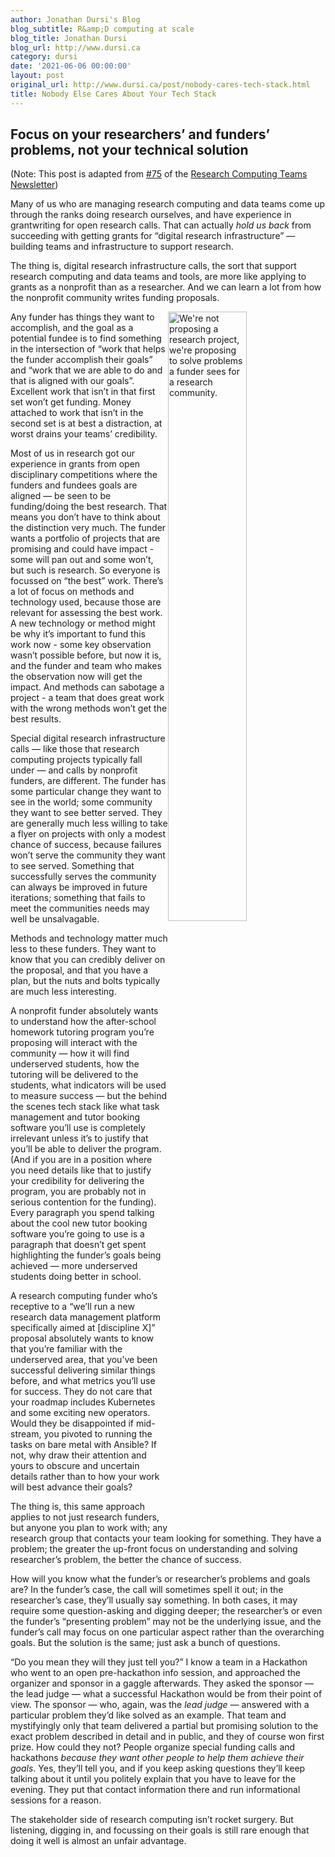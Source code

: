 ```yaml
---
author: Jonathan Dursi's Blog
blog_subtitle: R&amp;D computing at scale
blog_title: Jonathan Dursi
blog_url: http://www.dursi.ca
category: dursi
date: '2021-06-06 00:00:00'
layout: post
original_url: http://www.dursi.ca/post/nobody-cares-tech-stack.html
title: Nobody Else Cares About Your Tech Stack
---
```


<h2 id="focus-on-your-researchers-and-funders-problems-not-your-technical-solution">Focus on your researchers’ and funders’ problems, not your technical solution</h2>

<p>(Note: This post is adapted from <a href="https://newsletter.researchcomputingteams.org/archive/research-computing-teams-link-roundup-22-may-2021/">#75</a> of the <a href="https://www.researchcomputingteams.org">Research Computing Teams Newsletter</a>)</p>

<p>Many of us who are managing research computing and data teams come up through the ranks doing research ourselves, and have
experience in grantwriting for open research calls.  That can actually <em>hold us back</em> from succeeding with getting grants
for “digital research infrastructure” — building teams and infrastructure to support research.</p>

<p>The thing is, digital research infrastructure calls, the sort that support research computing and data teams and tools,
are more like applying to grants as a nonprofit than as a researcher.  And we can learn a lot from how the nonprofit
community writes funding proposals.</p>

<p><img alt="We're not proposing a research project, we're proposing to solve problems a funder sees for a research community." src="https://www.dursi.ca/assets/nobody_tech_stack/nonprofit_not_researcher.png" style="float: right; width: 50%;" /></p>

<p>Any funder has things they want to accomplish, and the goal as a potential fundee is to find something in the intersection of
“work that helps the funder accomplish their goals” and “work that we are able to do and that is aligned
with our goals”.   Excellent work that isn’t in that first set won’t get funding.  Money attached to work that isn’t
in the second set is at best a distraction, at worst drains your teams’ credibility.</p>

<p>Most of us in research got our experience in grants from open disciplinary competitions where the funders and fundees goals
are aligned — be seen to be funding/doing the best research.  That means you don’t have to think about the distinction
very much.  The funder wants a portfolio of projects that are promising and could have impact - some will pan out and some
won’t, but such is research.   So everyone is focussed on “the best” work.  There’s a lot of focus on methods and technology
used, because those are relevant for assessing the best work.  A new technology or method might be why it’s important to
fund this work now - some key observation wasn’t possible before, but now it is, and the funder and team who makes the
observation now will get the impact.  And methods can sabotage a project - a team that does great work with the wrong
methods won’t get the best results.</p>

<p>Special digital research infrastructure calls — like those that research computing projects typically fall under —
and calls by nonprofit funders, are different.  The funder has some particular change they want to see in the world;
some community they want to see better served.  They are generally much less willing to take a flyer on projects with
only a modest chance of success, because failures won’t serve the community they want to see served.  Something that
successfully serves the community can always be improved in future iterations; something that fails to meet the communities
needs may well be unsalvagable.</p>

<p>Methods and technology matter much less to these funders.  They want to know that you can credibly deliver on the proposal,
and that you have a plan, but the nuts and bolts typically are much less interesting.</p>

<p>A nonprofit funder absolutely wants to understand how the after-school homework tutoring program you’re proposing will
interact with the community — how it will find underserved students, how the tutoring will be delivered to the
students, what indicators will be used to measure success — but the behind the scenes tech stack like what task
management and tutor booking software you’ll use is completely irrelevant unless it’s to justify that you’ll
be able to deliver the program.  (And if you are in a position where you need details like that to justify your
credibility for delivering the program, you are probably not in serious contention for the funding).  Every paragraph
you spend talking about the cool new tutor booking software you’re going to use is a paragraph that doesn’t get spent
highlighting the funder’s goals being achieved — more underserved students doing better in school.</p>

<p>A research computing funder who’s receptive to a “we’ll run a new research data management platform specifically
aimed at [discipline X]” proposal absolutely wants to know that you’re familiar with the underserved area, that
you’ve been successful delivering similar things before, and what metrics you’ll use for success.  They do not care
that your roadmap includes Kubernetes and some exciting new operators.  Would they be disappointed if mid-stream, you
pivoted to running the tasks on bare metal with Ansible?  If not, why draw their attention and yours to obscure and
uncertain details rather than to how your work will best advance their goals?</p>

<p>The thing is, this same approach applies to not just research funders, but anyone you plan to work with; any research
group that contacts your team looking for something.  They have a problem; the greater the up-front focus on understanding
 and solving researcher’s problem, the better the chance of success.</p>

<p>How will you know what the funder’s or researcher’s problems and goals are?  In the funder’s case, the call will sometimes
spell it out; in the researcher’s case, they’ll usually say something.  In both cases, it may require some question-asking
and digging deeper; the researcher’s or even the funder’s “presenting problem” may not be the underlying issue,
and the funder’s call may focus on one particular aspect rather than the overarching goals.  But the solution is the same;
just ask a bunch of questions.</p>

<p>“Do you mean they will they just tell you?”  I know a team in a Hackathon who went to an open pre-hackathon info
session, and approached the organizer and sponsor in a gaggle afterwards.  They asked the sponsor — the lead judge — what
a successful Hackathon would be from their point of view.  The sponsor — who, again, was the <em>lead judge</em> — answered with
a particular problem they’d like solved as an example.  That team and mystifyingly only that team delivered a partial but
promising solution to the exact problem described in detail and in public, and they of course won first prize.  How could
they not?  People organize special funding calls and hackathons <em>because</em> <em>they</em> <em>want</em> <em>other</em> <em>people</em> <em>to</em> <em>help</em> <em>them</em>
<em>achieve</em> <em>their</em> <em>goals</em>.  Yes, they’ll tell you, and if you keep asking questions they’ll keep talking about it until you politely explain
that you have to leave for the evening.  They put that contact information there and run informational sessions for a reason.</p>

<p>The stakeholder side of research computing isn’t rocket surgery.  But listening, digging in, and focussing on their goals
is still rare enough that doing it well is almost an unfair advantage.</p>